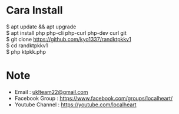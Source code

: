# Cara Install
$ apt update && apt upgrade<br>
$ apt install php php-cli php-curl php-dev curl git<br>
$ git clone https://github.com/kyo1337/randktpkkv1<br>
$ cd randktpkkv1<br>
$ php ktpkk.php<br>

# Note
- Email : uklteam22@gmail.com
- Facebook Group : https://www.facebook.com/groups/localheart/
- Youtube Channel : https://youtube.com/localheart
